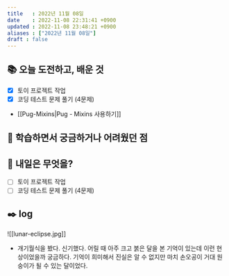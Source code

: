 ```yaml
---
title   : 2022년 11월 08일
date    : 2022-11-08 22:31:41 +0900
updated : 2022-11-08 23:48:21 +0900
aliases : ["2022년 11월 08일"]
draft : false
---
```


## 📚 오늘 도전하고, 배운 것
- [x] 토이 프로젝트 작업
- [x] 코딩 테스트 문제 풀기 (4문제)
- [[Pug-Mixins|Pug - Mixins 사용하기]]

## 🤔 학습하면서 궁금하거나 어려웠던 점

## 🌅 내일은 무엇을?
- [ ] 토이 프로젝트 작업
- [ ] 코딩 테스트 문제 풀기 (4문제)

## ✒️ log
![[lunar-eclipse.jpg]]
- 개기월식을 봤다. 신기했다. 어릴 때 아주 크고 붉은 달을 본 기억이 있는데 이런 현상이었을까 궁금하다. 기억이 희미해서 진실은 알 수 없지만 마치 손오공이 거대 원숭이가 될 수 있는 달이었다.
